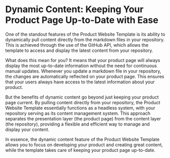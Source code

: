 # Dynamic Content: Keeping Your Product Page Up-to-Date with Ease

One of the standout features of the Product Website Template is its ability to dynamically pull content directly from the markdown files in your repository. This is achieved through the use of the GitHub API, which allows the template to access and display the latest content from your repository.

What does this mean for you? It means that your product page will always display the most up-to-date information without the need for continuous manual updates. Whenever you update a markdown file in your repository, the changes are automatically reflected on your product page. This ensures that your users always have access to the latest information about your product.

But the benefits of dynamic content go beyond just keeping your product page current. By pulling content directly from your repository, the Product Website Template essentially functions as a headless system, with your repository serving as its content management system. This approach separates the presentation layer (the product page) from the content layer (the repository), providing a flexible and efficient way to manage and display your content.

In essence, the dynamic content feature of the Product Website Template allows you to focus on developing your product and creating great content, while the template takes care of keeping your product page up-to-date.
